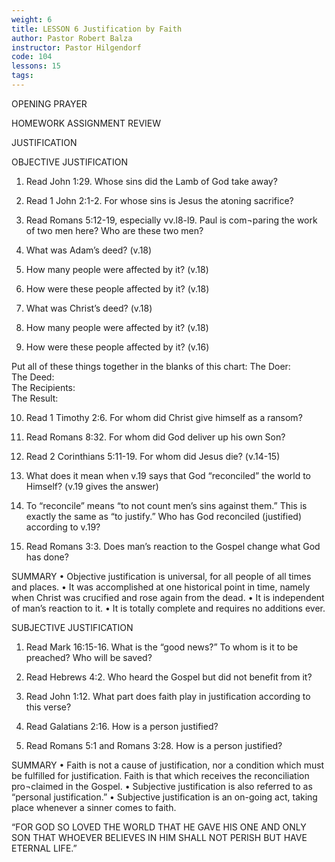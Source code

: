 ```yaml
---
weight: 6
title: LESSON 6 Justification by Faith
author: Pastor Robert Balza
instructor: Pastor Hilgendorf
code: 104
lessons: 15
tags: 
--- 
```

OPENING PRAYER

HOMEWORK ASSIGNMENT REVIEW

JUSTIFICATION

OBJECTIVE JUSTIFICATION
1.	Read John 1:29. Whose sins did the Lamb of God take away?

2.	Read 1 John 2:1-2. For whose sins is Jesus the atoning sacrifice?

3.	Read Romans 5:12-19, especially vv.l8-l9. Paul is com¬paring the work of two men here? Who are these two men?

4.	What was Adam’s deed? (v.18)

5.	How many people were affected by it? (v.18)

6.	How were these people affected by it? (v.18) 

7.	What was Christ’s deed? (v.18)

8.	How many people were affected by it? (v.18) 

9.	How were these people affected by it? (v.16)

Put all of these things together in the blanks of this chart:
The Doer: 		
The Deed: 		
The Recipients:		
The Result:		

10.	Read 1 Timothy 2:6. For whom did Christ give himself as a ransom?

11.	Read Romans 8:32. For whom did God deliver up his own Son?


12.	Read 2 Corinthians 5:11-19. For whom did Jesus die? (v.14-15)

13.	What does it mean when v.19 says that God “reconciled” the world to Himself? (v.19 gives the answer)


14.	To “reconcile” means “to not count men’s sins against them.” This is exactly the same as “to justify.” Who has God reconciled (justified) according to v.19?


15.	Read Romans 3:3. Does man’s reaction to the Gospel change what God has done?


SUMMARY
•	Objective justification is universal, for all people of all times and places.
•	It was accomplished at one historical point in time, namely when Christ was crucified and rose again from the dead.
•	It is independent of man’s reaction to it.
•	It is totally complete and requires no additions ever.

SUBJECTIVE JUSTIFICATION
1.	Read Mark 16:15-16. What is the “good news?” To whom is it to be preached? Who will be saved?


2.	Read Hebrews 4:2. Who heard the Gospel but did not benefit from it?


3.	Read John 1:12. What part does faith play in justification according to this verse?


4.	Read Galatians 2:16. How is a person justified?


5.	Read Romans 5:1 and Romans 3:28. How is a person justified?


SUMMARY
•	Faith is not a cause of justification, nor a condition which must be fulfilled for justification. Faith is that which receives the reconciliation pro¬claimed in the Gospel.
•	Subjective justification is also referred to as “personal justification.”
•	Subjective justification is an on-going act, taking place whenever a sinner comes to faith.


“FOR GOD SO LOVED THE WORLD THAT HE GAVE HIS ONE AND ONLY SON THAT WHOEVER BELIEVES IN HIM SHALL NOT PERISH BUT HAVE ETERNAL LIFE.”
 
